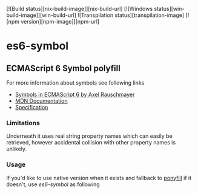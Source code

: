 [![Build status][nix-build-image]][nix-build-url]
[![Windows status][win-build-image]][win-build-url]
![Transpilation status][transpilation-image]
[![npm version][npm-image]][npm-url]

# es6-symbol

## ECMAScript 6 Symbol polyfill

For more information about symbols see following links

- [Symbols in ECMAScript 6 by Axel Rauschmayer](http://www.2ality.com/2014/12/es6-symbols.html)
- [MDN Documentation](https://developer.mozilla.org/en-US/docs/Web/JavaScript/Reference/Global_Objects/Symbol)
- [Specification](https://tc39.github.io/ecma262/#sec-symbol-objects)

### Limitations

Underneath it uses real string property names which can easily be retrieved, however accidental collision with other property names is unlikely.

### Usage

If you'd like to use native version when it exists and fallback to [ponyfill](https://ponyfill.com) if it doesn't, use _es6-symbol_ as following